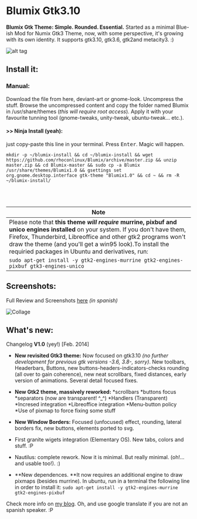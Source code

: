 Blumix Gtk3.10 
======

**Blumix Gtk Theme: Simple. Rounded. Essential.** Started as a minimal Blue-ish Mod for Numix Gtk3 Theme, now, with some perspective, it's growing with its own identity. It supports gtk3.10, gtk3.6, gtk2and metacity3. :)

![alt tag](http://rhoconlinux.files.wordpress.com/2014/02/banner-final.png)


Install it:
-----------
### Manual:
Download the file from here, deviant-art or gnome-look. Uncompress the stuff. Browse the uncompressed content and copy the folder named Blumix in /usr/share/themes (*this will require root access*). Apply it with your favourite tunning tool (gnome-tweaks, unity-tweak, ubuntu-tweak... etc.).
<br>



#### **>> Ninja Install** (yeah): 
just copy-paste this line in your terminal. Press <kbd>Enter</kbd>. Magic will happen. 

```
mkdir -p ~/blumix-install && cd ~/blumix-install && wget https://github.com/rhoconlinux/Blumix/archive/master.zip && unzip master.zip && cd Blumix-master && sudo cp -a Blumix /usr/share/themes/Blumix1.0 && gsettings set org.gnome.desktop.interface gtk-theme "Blumix1.0" && cd ~ && rm -R ~/blumix-install/
```

<br>
<br>

| Note |
|--------|
|Please note that **this theme _will require_ murrine, pixbuf and unico engines installed** on your system. If you don't have them, Firefox, Thunderbird, Libreoffice and other gtk2 programs won't draw the theme (and you'll get a win95 look).To install the requiried packages in Ubuntu and derivatives, run: 
|`sudo apt-get install -y gtk2-engines-murrine gtk2-engines-pixbuf gtk3-engines-unico`



  
Screenshots:
-----------
Full Review and Screenshots [here](http://rhoconlinux.wordpress.com/2014/02/13/blumix-1-0-actualizado-el-tema-gtk3-10-minimalismo-nuevo/) *(in spanish)*

![Collage](http://rhoconlinux.files.wordpress.com/2014/02/collage.png)



What's new:
-----------

Changelog **V1.0** (yey!) [Feb. 2014]

- **New revisited Gtk3 theme:** Now focused on gtk3.10 *(no further development for previous gtk versions -3.6, 3.8-, sorry)*. New toolbars, Headerbars, Buttons, new buttons-headers-indicators-checks rounding (all over to gain coherence), new neat scrollbars, fixed distances, early version of animations. Several detail focused fixes.
- **New Gtk2 theme, massively reworked:**  *scrollbars
	*buttons focus
	*separators (now are transparent! ^_^)
	*Handlers (Transparent)
	*Incresed integration 
	*Libreoffice integration
	*Menu-button policy
	*Use of pixmap to force fixing some stuff
- **New Window Borders:** Focused (unfocused) effect, rounding, lateral borders fix, new buttons, elements ported to svg.
- First granite wigets integration (Elementary OS). New tabs, colors and stuff. :P
- Nautilus: complete rework. Now it is minimal. But really minimal. (oh!... and usable too!). :)   

-  **New dependences. **It now requires an additional engine to draw pixmaps (besides murrine). In ubuntu, run in a terminal the following line in order to install it: `sudo apt-get install -y gtk2-engines-murrine  gtk2-engines-pixbuf` 


Check more info on [my blog](http://rhoconlinux.wordpress.com). Oh, and use google translate if you are not an spanish speaker. :P 











